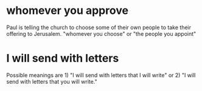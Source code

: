 # whomever you approve

Paul is telling the church to choose some of their own people to take their offering to Jerusalem. "whomever you choose" or "the people you appoint"

# I will send with letters

Possible meanings are 1) "I will send with letters that I will write" or 2) "I will send with letters that you will write."

